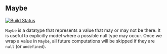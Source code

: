 ## Maybe

[![Build Status](https://travis-ci.org/intel-hpdd/maybe.svg?branch=master)](https://travis-ci.org/intel-hpdd/maybe)

`Maybe` is a datatype that represents a value that may or may not be there. It is useful to explicitly model where a possible null type may occur. Once we wrap a value in `Maybe`, all future computations will be skipped if they are `null` (or `undefined`).
